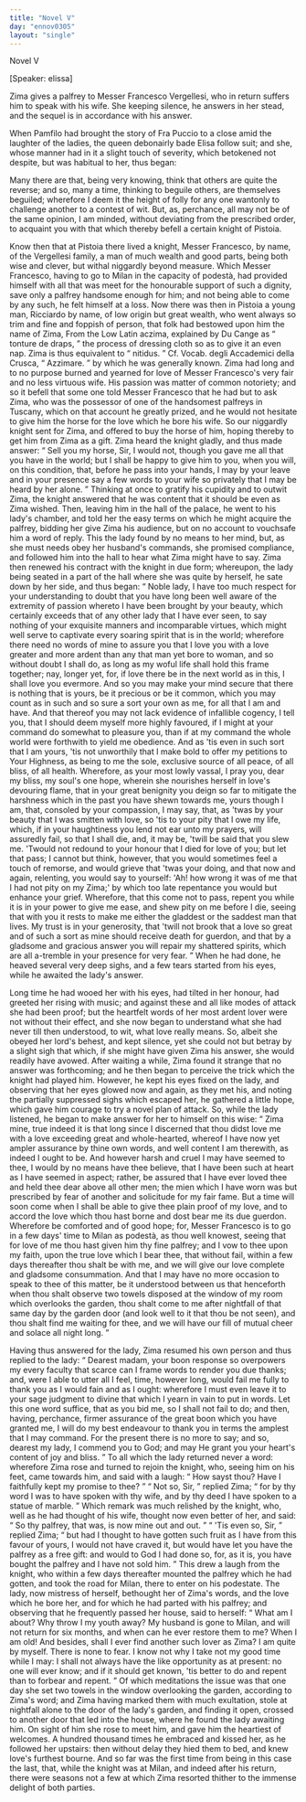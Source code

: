 ```yaml
---
title: "Novel V"
day: "ennov0305"
layout: "single"
---
```

<html>
 <head>
 </head>
 <body>
  <div id="nov0305" type="novella" who="elissa">
   <head>
    Novel V
   </head>
   <p>
    [Speaker: elissa]
   </p>
   <argument>
    <p>
     <milestone id="p03050001"/>
     <!--(i)-->
     Zima gives a palfrey to Messer Francesco Vergellesi,
 who in return suffers him to speak with his wife.
 She keeping silence, he answers in her stead, and
 the sequel is in accordance with his answer.
     <!--(/i)-->
    </p>
   </argument>
   <div3 type="commentary" who="author">
    <p>
     <milestone id="p03050002"/>
     <!--(sc)-->
     When
     <!--(/sc)-->
     Pamfilo had brought the story of Fra Puccio to a close
	amid the laughter of the ladies, the queen debonairly bade Elisa
	follow suit; and she, whose manner had in it a slight touch of
	severity, which betokened not despite, but was habitual to her, thus
	began:
    </p>
   </div3>
   <div3 type="commentary" who="elissa">
    <p>
     <milestone id="p03050003"/>
     Many there are that, being very knowing, think that others
	are quite the reverse; and so, many a time, thinking to beguile
	others, are themselves beguiled; wherefore I deem it the height of
	folly for any one wantonly to challenge another to a contest of
	wit. But, as, perchance, all may not be of the same opinion, I
	am minded, without deviating from the prescribed order, to acquaint
	you with that which thereby befell a certain knight of Pistoia.
    </p>
   </div3>
   <p>
    <milestone id="p03050004"/>
    Know then that at Pistoia there lived a knight, Messer Francesco,
 by name, of the Vergellesi family, a man of much wealth and good
 parts, being both wise and clever, but withal niggardly beyond
 measure. Which Messer Francesco, having to go to Milan in the
 capacity of podest&agrave;, had provided himself with all that was meet
 for the honourable support of such a dignity, save only a palfrey
 handsome enough for him; and not being able to come by any
 such, he felt himself at a loss.
    <milestone id="p03050005"/>
    Now there was then in Pistoia
 a young man, Ricciardo by name, of low origin but great wealth,
 who went always so trim and fine and foppish of person, that folk
    <pb n="204"/>
    had bestowed upon him the name of Zima,
    <note>
     From the Low Latin
 aczima, explained by Du Cange as
     <q direct="unspecified">
      tonture de
 draps,
     </q>
     the process of dressing cloth so as to give it an even nap. Zima
 is thus equivalent to
     <q direct="unspecified">
      nitidus.
     </q>
     Cf. Vocab. degli Accademici della
 Crusca,
     <q direct="unspecified">
      Azzimare.
     </q>
    </note>
    by which he was
 generally known. Zima had long and to no purpose burned and
 yearned for love of Messer Francesco's very fair and no less virtuous
 wife.
    <milestone id="p03050006"/>
    His passion was matter of common notoriety; and so it befell
 that some one told Messer Francesco that he had but to ask Zima,
 who was the possessor of one of the handsomest palfreys in Tuscany,
 which on that account he greatly prized, and he would not hesitate
 to give him the horse for the love which he bore his wife. So our
 niggardly knight sent for Zima, and offered to buy the horse of
 him, hoping thereby to get him from Zima as a gift.
    <milestone id="p03050007"/>
    Zima
 heard the knight gladly, and thus made answer:
    <q direct="unspecified">
     Sell you my
 horse, Sir, I would not, though you gave me all that you have in
 the world; but I shall be happy to give him to you, when you will,
 on this condition, that, before he pass into your hands, I may by your
 leave and in your presence say a few words to your wife so privately
 that I may be heard by her alone.
    </q>
    <milestone id="p03050008"/>
    Thinking at once to gratify
 his cupidity and to outwit Zima, the knight answered that he was
 content that it should be even as Zima wished. Then, leaving him
 in the hall of the palace, he went to his lady's chamber, and told her
 the easy terms on which he might acquire the palfrey, bidding her
 give Zima his audience, but on no account to vouchsafe him a word
 of reply.
    <milestone id="p03050009"/>
    This the lady found by no means to her mind, but, as
 she must needs obey her husband's commands, she promised compliance,
 and followed him into the hall to hear what Zima might
 have to say.
    <milestone id="p03050010"/>
    Zima then renewed his contract with the knight in due
 form; whereupon, the lady being seated in a part of the hall where
 she was quite by herself, he sate down by her side, and thus began:
    <q direct="unspecified">
     Noble lady, I have too much respect for your understanding
 to doubt that you have long been well aware of the extremity of
 passion whereto I have been brought by your beauty, which certainly
 exceeds that of any other lady that I have ever seen, to say nothing
 of your exquisite manners and incomparable virtues, which might
 well serve to captivate every soaring spirit that is in the world;
     <milestone id="p03050011"/>
     wherefore there need no words of mine to assure you that I love
     <pb n="205"/>
     you with a love greater and more ardent than any that man yet
 bore to woman, and so without doubt I shall do, as long as my
 woful life shall hold this frame together; nay, longer yet, for, if
 love there be in the next world as in this, I shall love you evermore.
 And so you may make your mind secure that there is nothing that
 is yours, be it precious or be it common, which you may count as
 in such and so sure a sort your own as me, for all that I am and have.
     <milestone id="p03050012"/>
     And that thereof you may not lack evidence of infallible cogency,
 I tell you, that I should deem myself more highly favoured, if I
 might at your command do somewhat to pleasure you, than if at
 my command the whole world were forthwith to yield me obedience.
     <milestone id="p03050013"/>
     And as 'tis even in such sort that I am yours, 'tis not unworthily
 that I make bold to offer my petitions to Your Highness, as being
 to me the sole, exclusive source of all peace, of all bliss, of all health.
 Wherefore, as your most lowly vassal, I pray you, dear my bliss,
 my soul's one hope, wherein she nourishes herself in love's devouring
 flame, that in your great benignity you deign so far to mitigate the
 harshness which in the past you have shewn towards me, yours though
 I am, that, consoled by your compassion, I may say, that, as 'twas
 by your beauty that I was smitten with love, so 'tis to your pity
 that I owe my life, which, if in your haughtiness you lend not ear
 unto my prayers, will assuredly fail, so that I shall die, and, it may
 be, 'twill be said that you slew me.
     <milestone id="p03050014"/>
     'Twould not redound to your
 honour that I died for love of you; but let that pass; I cannot but
 think, however, that you would sometimes feel a touch of remorse,
 and would grieve that 'twas your doing, and that now and again,
 relenting, you would say to yourself: 'Ah! how wrong it was of
 me that I had not pity on my Zima;' by which too late repentance
 you would but enhance your grief.
     <milestone id="p03050015"/>
     Wherefore, that this come not
 to pass, repent you while it is in your power to give me ease, and
 shew pity on me before I die, seeing that with you it rests to make
 me either the gladdest or the saddest man that lives. My trust is
 in your generosity, that 'twill not brook that a love so great and
 of such a sort as mine should receive death for guerdon, and that
 by a gladsome and gracious answer you will repair my shattered
 spirits, which are all a-tremble in your presence for very fear.
    </q>
    <milestone id="p03050016"/>
    When he had done, he heaved several very deep sighs, and a few
 tears started from his eyes, while he awaited the lady's answer.
   </p>
   <pb n="206"/>
   <p>
    <milestone id="p03050017"/>
    Long time he had wooed her with his eyes, had tilted in her
 honour, had greeted her rising with music; and against these and
 all like modes of attack she had been proof; but the heartfelt words
 of her most ardent lover were not without their effect, and she now
 began to understand what she had never till then understood, to wit,
 what love really means. So, albeit she obeyed her lord's behest, and
 kept silence, yet she could not but betray by a slight sigh that which,
 if she might have given Zima his answer, she would readily have
 avowed.
    <milestone id="p03050018"/>
    After waiting a while, Zima found it strange that no
 answer was forthcoming; and he then began to perceive the trick
 which the knight had played him. However, he kept his eyes fixed
 on the lady, and observing that her eyes glowed now and again, as
 they met his, and noting the partially suppressed sighs which escaped
 her, he gathered a little hope, which gave him courage to try a novel
 plan of attack. So, while the lady listened, he began to make answer
 for her to himself on this wise:
    <milestone id="p03050019"/>
    <q direct="unspecified">
     Zima mine, true indeed it is that
 long since I discerned that thou didst love me with a love exceeding
 great and whole-hearted, whereof I have now yet ampler assurance
 by thine own words, and well content I am therewith, as indeed
 I ought to be.
     <milestone id="p03050020"/>
     And however harsh and cruel I may have seemed
 to thee, I would by no means have thee believe, that I have been such
 at heart as I have seemed in aspect; rather, be assured that I have
 ever loved thee and held thee dear above all other men; the mien
 which I have worn was but prescribed by fear of another and
 solicitude for my fair fame.
     <milestone id="p03050021"/>
     But a time will soon come when I
 shall be able to give thee plain proof of my love, and to accord
 the love which thou hast borne and dost bear me its due guerdon.
 Wherefore be comforted and of good hope; for, Messer Francesco
 is to go in a few days' time to Milan as podest&agrave;, as thou well
 knowest, seeing that for love of me thou hast given him thy fine
 palfrey; and I vow to thee upon my faith, upon the true love
 which I bear thee, that without fail, within a few days thereafter
 thou shalt be with me, and we will give our love complete and
 gladsome consummation.
     <milestone id="p03050022"/>
     And that I may have no more occasion
 to speak to thee of this matter, be it understood between us that
 henceforth when thou shalt observe two towels disposed at the
 window of my room which overlooks the garden, thou shalt come
 to me after nightfall of that same day by the garden door (and look
     <pb n="207"/>
     well to it that thou be not seen), and thou shalt find me waiting
 for thee, and we will have our fill of mutual cheer and solace all
 night long.
    </q>
   </p>
   <p>
    <milestone id="p03050023"/>
    Having thus answered for the lady, Zima resumed his own
 person and thus replied to the lady:
    <q direct="unspecified">
     Dearest madam, your boon
 response so overpowers my every faculty that scarce can I frame
 words to render you due thanks; and, were I able to utter all I feel,
 time, however long, would fail me fully to thank you as I would
 fain and as I ought: wherefore I must even leave it to your sage
 judgment to divine that which I yearn in vain to put in words.
     <milestone id="p03050024"/>
     Let this one word suffice, that as you bid me, so I shall not fail
 to do; and then, having, perchance, firmer assurance of the great
 boon which you have granted me, I will do my best endeavour to
 thank you in terms the amplest that I may command. For the
 present there is no more to say; and so, dearest my lady, I commend
 you to God; and may He grant you your heart's content of
 joy and bliss.
    </q>
    <milestone id="p03050025"/>
    To all which the lady returned never a word:
 wherefore Zima rose and turned to rejoin the knight, who, seeing
 him on his feet, came towards him, and said with a laugh:
    <q direct="unspecified">
     How
 sayst thou? Have I faithfully kept my promise to thee?
    </q>
    <milestone id="p03050026"/>
    <q direct="unspecified">
     Not so,
 Sir,
    </q>
    replied Zima;
    <q direct="unspecified">
     for by thy word I was to have spoken with thy
 wife, and by thy deed I have spoken to a statue of marble.
    </q>
    <milestone id="p03050027"/>
    Which
 remark was much relished by the knight, who, well as he had thought
 of his wife, thought now even better of her, and said:
    <q direct="unspecified">
     So thy
 palfrey, that was, is now mine out and out.
    </q>
    <milestone id="p03050028"/>
    <q direct="unspecified">
     'Tis even so, Sir,
    </q>
    replied Zima;
    <q direct="unspecified">
     but had I thought to have gotten such fruit as I
 have from this favour of yours, I would not have craved it, but
 would have let you have the palfrey as a free gift: and would to
 God I had done so, for, as it is, you have bought the palfrey and
 I have not sold him.
    </q>
    <milestone id="p03050029"/>
    This drew a laugh from the knight, who
 within a few days thereafter mounted the palfrey which he had
 gotten, and took the road for Milan, there to enter on his podestate.
 The lady, now mistress of herself, bethought her of Zima's words,
 and the love which he bore her, and for which he had parted with
 his palfrey; and observing that he frequently passed her house, said
 to herself:
    <milestone id="p03050030"/>
    <q direct="unspecified">
     What am I about? Why throw I my youth away?
 My husband is gone to Milan, and will not return for six months,
 and when can he ever restore them to me? When I am old!
     <pb n="208"/>
     And besides, shall I ever find another such lover as Zima? I am
 quite by myself. There is none to fear. I know not why I take
 not my good time while I may: I shall not always have the like
 opportunity as at present: no one will ever know; and if it should
 get known, 'tis better to do and repent than to forbear and repent.
    </q>
    <milestone id="p03050031"/>
    Of which meditations the issue was that one day she set two towels
 in the window overlooking the garden, according to Zima's word;
 and Zima having marked them with much exultation, stole at
 nightfall alone to the door of the lady's garden, and finding it open,
 crossed to another door that led into the house, where he found the
 lady awaiting him.
    <milestone id="p03050032"/>
    On sight of him she rose to meet him, and
 gave him the heartiest of welcomes. A hundred thousand times
 he embraced and kissed her, as he followed her upstairs: then
 without delay they hied them to bed, and knew love's furthest
 bourne.
    <milestone id="p03050033"/>
    And so far was the first time from being in this case the
 last, that, while the knight was at Milan, and indeed after his return,
 there were seasons not a few at which Zima resorted thither to the
 immense delight of both parties.
   </p>
  </div>
 </body>
</html>